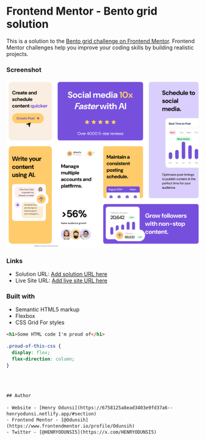 # Frontend Mentor - Bento grid solution

This is a solution to the [Bento grid challenge on Frontend Mentor](https://www.frontendmentor.io/challenges/bento-grid-RMydElrlOj). Frontend Mentor challenges help you improve your coding skills by building realistic projects. 



### Screenshot

![](./Screenshot%202024-12-21%20at%2020-06-27%20Frontend%20Mentor%20Bento%20grid.png)


### Links

- Solution URL: [Add solution URL here](https://github.com/Odunsih/bento-grid-main.git)
- Live Site URL: [Add live site URL here](https://bento-grid-main-blush.vercel.app/)



### Built with

- Semantic HTML5 markup
- Flexbox
- CSS Grid
 For styles



```html
<h1>Some HTML code I'm proud of</h1>
```
```css
.proud-of-this-css {
  display: flex;
  flex-direction: column;
}
```

```



## Author

- Website - [Henry Odunsi](https://6758125a8ead3403e9fd37a6--henryodunsi.netlify.app/#section)
- Frontend Mentor - [@Odunsih](https://www.frontendmentor.io/profile/Odunsih)
- Twitter - [@HENRYODUNSI5](https://x.com/HENRYODUNSI5)

